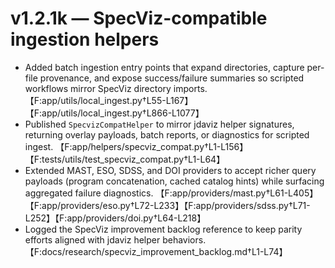 # v1.2.1k — SpecViz-compatible ingestion helpers

- Added batch ingestion entry points that expand directories, capture per-file provenance, and expose success/failure summaries so scripted workflows mirror SpecViz directory imports. 【F:app/utils/local_ingest.py†L55-L167】【F:app/utils/local_ingest.py†L866-L1077】
- Published `SpecvizCompatHelper` to mirror jdaviz helper signatures, returning overlay payloads, batch reports, or diagnostics for scripted ingest. 【F:app/helpers/specviz_compat.py†L1-L156】【F:tests/utils/test_specviz_compat.py†L1-L64】
- Extended MAST, ESO, SDSS, and DOI providers to accept richer query payloads (program concatenation, cached catalog hints) while surfacing aggregated failure diagnostics. 【F:app/providers/mast.py†L61-L405】【F:app/providers/eso.py†L72-L233】【F:app/providers/sdss.py†L71-L252】【F:app/providers/doi.py†L64-L218】
- Logged the SpecViz improvement backlog reference to keep parity efforts aligned with jdaviz helper behaviors. 【F:docs/research/specviz_improvement_backlog.md†L1-L74】
